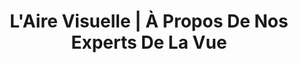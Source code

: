 ---
title: "L'Aire Visuelle | À Propos De Nos Experts De La Vue"
slug: a-propos
identifiant: a-propos
titre: "Bien plus qu'un simple magasin de lunettes"
description: "L'Aire Visuelle vous offre une gamme de services complète: Lunettes de prescriptions, lunettes solaires ou verres de contact"
layout: a-propos
image: null
---